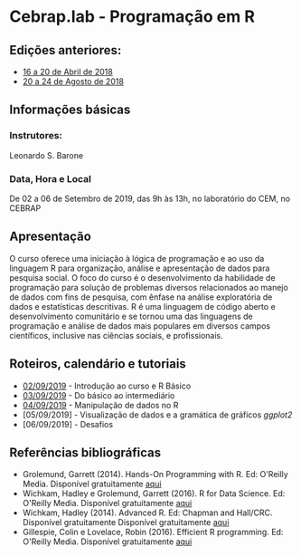 #  Cebrap.lab - Programação em R

## Edições anteriores:

- [16 a 20 de Abril de 2018](https://github.com/leobarone/cebrap_lab_programacao_r/blob/master/README_20180416.md)
- [20 a 24 de Agosto de 2018](https://github.com/leobarone/cebrap_lab_programacao_r/blob/master/README_20180820.md)

## Informações básicas

### Instrutores: 

Leonardo S. Barone

### Data, Hora e Local

De 02 a 06 de Setembro de 2019, das 9h às 13h, no laboratório do CEM, no CEBRAP

## Apresentação

O curso oferece uma iniciação à lógica de programação e ao uso da linguagem R para organização, análise e apresentação de dados para pesquisa social. O foco do curso é o desenvolvimento da habilidade de programação para solução de problemas diversos relacionados ao manejo de dados com fins de pesquisa, com ênfase na análise exploratória de dados e estatísticas descritivas. R é uma linguagem de código aberto e desenvolvimento comunitário e se tornou uma das linguagens de programação e análise de dados mais populares em diversos campos científicos, inclusive nas ciências sociais, e profissionais.

## Roteiros, calendário e tutoriais

- [02/09/2019](https://github.com/leobarone/cebrap_lab_programacao_r/blob/master/roteiros/roteiro20190902.md) - Introdução ao curso e R Básico
- [03/09/2019](https://github.com/leobarone/cebrap_lab_programacao_r/blob/master/roteiros/roteiro20190903.md) - Do básico ao intermediário
- [04/09/2019](https://github.com/leobarone/cebrap_lab_programacao_r/blob/master/roteiros/roteiro20190904.md) - Manipulação de dados no R
- [05/09/2019] - Visualização de dados e a gramática de gráficos _ggplot2_
- [06/09/2019] - Desafios

## Referências bibliográficas

- Grolemund, Garrett (2014). Hands-On Programming with R. Ed: O'Reilly Media. Disponível gratuitamente [aqui](https://rstudio-education.github.io/hopr/)
- Wichkam, Hadley e Grolemund, Garrett (2016). R for Data Science. Ed: O'Reilly Media. Disponível gratuitamente [aqui](http://r4ds.had.co.nz/data-visualisation.html)
- Wichkam, Hadley (2014). Advanced R. Ed: Chapman and Hall/CRC. Disponível gratuitamente Disponível gratuitamente [aqui](http://adv-r.had.co.nz/)
- Gillespie, Colin e Lovelace, Robin (2016). Efficient R programming. Ed: O'Reilly Media. Disponível gratuitamente [aqui](https://csgillespie.github.io/efficientR/)
